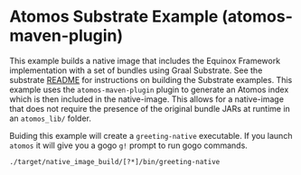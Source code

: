 # Atomos Substrate Example (atomos-maven-plugin)

This example builds a native image that includes the Equinox Framework implementation with a set of bundles using Graal Substrate.  See the substrate [README](../SUBSTRATE.md) for instructions on building the Substrate examples. This example uses the `atomos-maven-plugin` plugin to generate an Atomos index which is then included in the native-image. This allows for a native-image that does not require the presence of the original bundle JARs at runtime in an `atomos_lib/` folder.

Buiding this example will create a `greeting-native` executable. If you launch `atomos` it will give you a gogo `g!` prompt to run gogo commands.

`./target/native_image_build/[?*]/bin/greeting-native`

